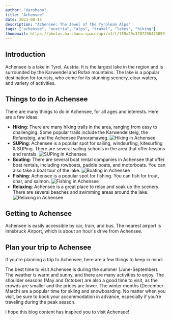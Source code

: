```yaml
---
author: "Harshanu"
title: "Achensee"
date: 2021-08-15
description: "Achensee: The Jewel of the Tyrolean Alps"
tags: ["achensee", "austria", "alps", "travel", "lakes", "hiking"]
thumbnail: https://photos.harshanu.space/api/v1/t/789a29c3707290473859fb626e15c142aaa9b8f4/eb67a984/fit_2048
---
```


## Introduction
Achensee is a lake in Tyrol, Austria. It is the largest lake in the region and is surrounded by the Karwendel and Rofan mountains. The lake is a popular destination for tourists, who come for its stunning scenery, clear waters, and variety of activities.

## Things to do in Achensee

There are many things to do in Achensee, for all ages and interests. Here are a few ideas:

* **Hiking**: There are many hiking trails in the area, ranging from easy to challenging. Some popular trails include the Karwendelsteig, the Rofansteig, and the Achensee Panoramaweg.
![Hiking in Achensee](https://lh3.googleusercontent.com/bip/APOwr83aDMQix9j4E7ao-klkA44j21r9ezNFMpnQv0v4q1OLJnnMa9HFIyVqON8k9vD_icWMaqahNvDE51Plj2dl4Ke1hEAGWD1cmaOcrgZHJl5T6nV-50Odf2BKPY9kWSBNg9ZCdWF7pELFx_b3z6O-ZBGyDVlfHA=w250-h200-p)
* **SUPing**: Achensee is a popular spot for sailing, windsurfing, kitesurfing & SUPing. There are several sailing schools in the area that offer lessons and rentals.
![SUPing in Achensee](https://photos.harshanu.space/api/v1/t/9a131029b8e7401f037d2eea1f40964bf8638de0/eb67a984/fit_2048)
* **Boating**: There are several boat rental companies in Achensee that offer boat rentals, including rowboats, paddle boats, and motorboats. You can also take a boat tour of the lake.
![Boating in Achensee](https://lh3.googleusercontent.com/bip/APOwr82vrl5zjE37KQkZYcof9u4BJ4xi6a5vmcr2NXpkYFBCUckjXljMiMyDtRzOMVYGO-XiEd4sBdlj-h6JnXDa8fPJv4V_Ed-lfSSmBel6zGd_8iUOAW6NEkjXtQEUkzfnZ6Og-rpfYjtsqC8VQwo=w250-h200-p)
* **Fishing**: Achensee is a popular spot for fishing. You can fish for trout, char, and salmon.
![Fishing in Achensee](https://lh3.googleusercontent.com/bip/APOwr81igBklmkOJhjLjcqBrEKjnYRY6qgiWt0YE-ZW9tiBxxifRntVDMGObw874BnSlhWk0GcX3U43UARPQa95PR2Mv6zfiXYhzPOKmA9ChsDgFM9Tiu9CcQM1Yd9U28y8LLhTBUnwDvTxuold8tgUE7ssn=w250-h200-p)
* **Relaxing**: Achensee is a great place to relax and soak up the scenery. There are several beaches and swimming areas around the lake.
![Relaxing in Achensee](https://photos.harshanu.space/api/v1/t/ad8b6273de9bd094194ddc4b4d7ea620491ebb85/eb67a984/fit_2048)

## Getting to Achensee

Achensee is easily accessible by car, train, and bus. The nearest airport is Innsbruck Airport, which is about an hour's drive from Achensee.

## Plan your trip to Achensee

If you're planning a trip to Achensee, here are a few things to keep in mind:

The best time to visit Achensee is during the summer (June-September). The weather is warm and sunny, and there are many activities to enjoy.
The shoulder seasons (May and October) are also a good time to visit, as the crowds are smaller and the prices are lower.
The winter months (December-March) are a popular time for skiing and snowboarding.
No matter when you visit, be sure to book your accommodation in advance, especially if you're traveling during the peak season.

I hope this blog content has inspired you to visit Achensee!